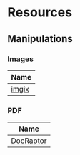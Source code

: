<style>
    table {
        width:100%;
    }
</style>

# Resources

## Manipulations

### Images

| Name                   |
|---                     |
| [imgix][imgix]         |

### PDF

| Name                   |
|---                     |
| [DocRaptor][docraptor] |

<!-- Manipulations -->

[imgix]: https://www.imgix.com/
[docraptor]: https://docraptor.com/